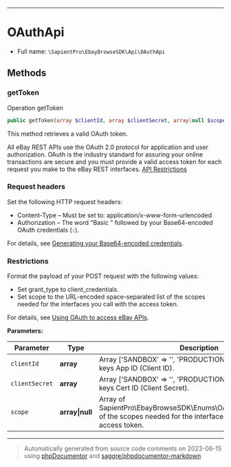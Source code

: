 ***

# OAuthApi

* Full name: `\SapientPro\EbayBrowseSDK\Api\OAuthApi`

## Methods

### getToken

Operation getToken

```php
public getToken(array $clientId, array $clientSecret, array|null $scope = null): \SapientPro\EbayBrowseSDK\Models\OAuthToken|null
```

<p>This method retrieves a valid OAuth token.</p><p>All eBay REST APIs use the OAuth 2.0 protocol for application and user authorization. OAuth is the industry standard for assuring your online transactions are secure and you must provide a valid access token for each request you make to the eBay REST interfaces. <a href="/api-docs/static/oauth-client-credentials-grant.html">API Restrictions</a></p><h3><b> Request headers</b></h3> Set the following HTTP request headers:<ul><li>Content-Type – Must be set to: application/x-www-form-urlencoded</li><li>Authorization – The word "Basic " followed by your Base64-encoded OAuth credentials (<code><client_id>:<client_secret></code>).</li></ul> For details, see <a href="/api-docs/static/oauth-base64-credentials.html">Generating your Base64-encoded credentials</a>.<h3><b> Restrictions </b></h3>Format the payload of your POST request with the following values:<ul><li>Set grant_type to client_credentials.</li><li>Set scope to the URL-encoded space-separated list of the scopes needed for the interfaces you call with the access token.</li></ul>For details, see <a href="/api-docs/static/oauth-scopes.html#specifying-scopes">Using OAuth to access eBay APIs</a>.

**Parameters:**

| Parameter                      | Type                                                  | Description     |
|--------------------------------|-------------------------------------------------------|--------------------------------------------------------------------------------------------------------------------------------------------------------------------------------------------------------------------------------------------------------------------------------------------------------------------------------------------------------------------------------------------------------------------------------------------------------------------------------------------------------------------------------------------------------------------------------------------------------------------------------------------------------------------------------------------------------------------------------------------------------------------------------------------------------------------------------------------------------------------------------------------------------------------------------------------------------------------------------------------------------------------------------------------------------------------------------------------------------------------------------------------------------------------------------------------------------------------------------------------------------------------------------------------------------------------------------------------------------------------------------------------------------------------------------------------------------------------------------------------------------------------------------------------------------------------------------------------------------------------------------------------------------------------------------------------------------------------------------------------------------------------------------------------------------------------------------------------------------------------------------------------------------------------------------------------------------------------------------------------------------------------------------------------------------------------------------------------------------------------------------------------------------------------------------------------------------------------------------------------------------------------------------------------------------------------------------------------------------------------------------------------------------------------------------------------------------------------------------------------------------------------------------------------------------------------------------------------------------------------------------------------------------------------------------------------------------------------------------------------------------------------------------------------------------------------------------------------------------------------------------------------------------------------------------------------------------------------------------------------------------------------------------------------------------------------------------------------------------------------------------------------------------------------------------------------------------------------------------------------------------------------------------------------------------------------------------------------------------------------------------------------------------------------------------------------------------------------------------------------------------------------------------------------------------------------------------------------------------------------------------------------------------------------------------------------------------------------------------------------------------------------------------------------------------------------------------------------------------------------------------------------------------------------------------------------------------------------------------------------------------------------------------------------------------------------------------------------------------------------------------------------------------------------------------------------------------------------------------------------------------------------------------------------------------------------------------------------------------------------------------------------------------------------------------------------------------------------------------------------------------------------------------------------------------------------------------------------------------------------------------------------------------------------------------------------------------------------------------------------------------------------------------------------------------------------------------------------------------------------------------------------------------------------------------------------------------------------------------------------------------------------------------------------------------------------------------------------------------------------------------------------------------------------------------------------------------------------------------------------------------------------------------------------------------------------------------------------------------------------------------------------------------------------------------------------------------------------------------------------------------------------------------------------------------------------------------------------------------------------------------------------------------------------------------------------------------------------------------------------------------------------------------------------------------------------------------------------------------------------------------------------------------------------------------------------------------------------------------------------------------------------------------------------------------------------------------------------------------------------------------------------------------------------------------------------------------------------------------------------------------------------------------------------------------------------------------------------------------------------------------------------------------------------------------------------------------------------------------------------------------------------------------------------------------------------------------------------------------------------------------------------------------------------------------------------------------------------------------------------------------------------------------------------------------------------------------------------------------------------------------------------------------------------------------------------------------------------------------------------------------------------------------------------------------------------------------------------------------------------------------------------------------------------------------------------------------------------------------------------------------------------------------------------------------------------------------------------------------------------------------------------------------------------------------------------------------------------------------------------------------------------------------------|
| `clientId`                      | **array**                                            | Array &lsqb;'SANDBOX' => '', 'PRODUCTION' => ''&rsqb; of application keys App ID (Client ID). |
| `clientSecret`                  | **array**                                            | Array &lsqb;'SANDBOX' => '', 'PRODUCTION' => ''&rsqb; of application keys Cert ID (Client Secret).|
| `scope`                         | **array&#124;null**                                  | Array of SapientPro\EbayBrowseSDK\Enums\OAuthTokenScopesEnum of the scopes needed for the interfaces you call with the access token.|


***
> Automatically generated from source code comments on 2023-06-15 using [phpDocumentor](http://www.phpdoc.org/) and [saggre/phpdocumentor-markdown](https://github.com/Saggre/phpDocumentor-markdown)
